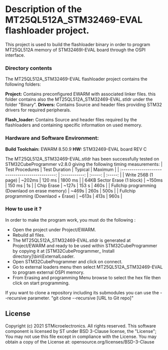 
# Description of the MT25QL512A_STM32469-EVAL flashloader project.

This project is used to build the flashloader binary in order to program MT25QL512A memory of STM32469I-EVAL board through the OSPI interface.

### Directory contents

The MT25QL512A_STM32469-EVAL flashloader project contains the following folders:

**Project:**
Contains preconfigured EWARM with associated linker files. this folder contains also the MT25QL512A_STM32469-EVAL.stldr under the folder "Binary".
**Drivers:**
Contains Source and header files providing STM32 drivers for required peripherals.

**Flash_loader:**
Contains Source and header files required by the flashloaders and containing specific information on used  memory.

### Hardware and Software Environment:
**Build Toolchain:** EWARM 8.50.9
**HW:** STM32469-EVAL board REV C

The MT25QL512A_STM32469-EVAL.stldr has been successfully tested on STM32CubeProgrammer v2.8.0 giving the following timing measurements:
|                 Test Procedures                 | Test Duration | Typical | Maximum |
| :---------------------------------------------: | :-----------: | :-----: | :-----: |
|               Write 256B (1 page)               |    ~202ms     | 120 ms  | 1800 ms |
|           64KB Sector Erase (1 block)           |    ~150ms     | 150 ms  |   1s    |
|                   Chip Erase                    |     ~127s     |  153 s  |  460s   |
| Fullchip programming (Downlaod on erase memory) |     ~469s     |  260s   |  500s   |
|     Fullchip programming (Downlaod + Erase)     |     ~613s     |  413s   |  960s   |
### How to use it ?
In order to make the program work, you must do the following :
 - Open the project under Project/EWARM.
 - Rebuild all files.
 - The MT25QL512A_STM32469-EVAL.stldr is generated at Project/EWARM and ready to be used 
    within STM32CubeProgrammer by copying it at [STM32CubeProgrammer_ Install directory]\bin\ExternalLoader.
 - Open STM32CubeProgrammer and click on connect.
 - Go to external loaders menu then select MT25QL512A_STM32469-EVAL to program external OSPI memory.
 - From Erasing and programming Menu browse to select the hex file then click on start programming.

If you want to clone a repository including its submodules you can use the --recursive parameter.
"git clone --recursive [URL to Git repo]"

## License
Copyright (c) 2021 STMicroelectronics. All rights reserved.
This software component is licensed by ST under BSD 3-Clause license,
the "License"; You may not use this file except in compliance with the License. You may obtain a copy of the License at: opensource.org/licenses/BSD-3-Clause
